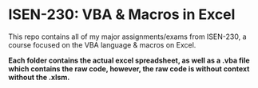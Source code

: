 # ISEN-230: VBA & Macros in Excel
This repo contains all of my major assignments/exams from ISEN-230, a course focused on the VBA language &amp; macros on Excel. 

**Each folder contains the actual excel spreadsheet, as well as a .vba file which contains the raw code, however, the raw code is without context without the .xlsm.**
